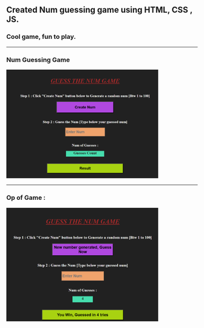 ## Created Num guessing game using HTML, CSS , JS.
### Cool game, fun to play.


************************

### Num Guessing Game

<img src="guessGame.png" alt="Output Screenshot" width="400"/>



***************************

### Op of Game : 

<img src="numgusssgameop.png" alt="Output Screenshot" width="400"/>




